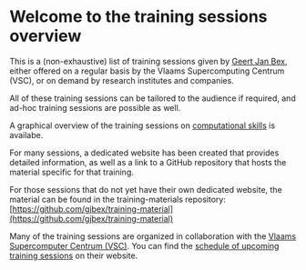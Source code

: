 # Welcome to the training sessions overview


This is a (non-exhaustive) list of training sessions given by [Geert Jan
Bex](mailto:geertjan.bex@uhasselt.be), either offered on a regular basis by the
Vlaams Supercomputing Centrum (VSC), or on demand by research institutes and
companies.

All of these training sessions can be tailored to the audience if required, and
ad-hoc training sessions are possible as well.

A graphical overview of the training sessions on [computational
skills](computational_skills.md) is availabe.

For many sessions, a dedicated website has been created that provides detailed
information, as well as a link to a GitHub repository that hosts the material
specific for that training.

For those sessions that do not yet have their own dedicated website, the
material can be found in the training-materials repository:
[https://github.com/gjbex/training-material](https://github.com/gjbex/training-material)

Many of the training sessions are organized in collaboration with the [Vlaams
Supercomputer Centrum (VSC)](https://www.vscentrum.be/).  You can find the
[schedule of upcoming training sessions](https://www.vscentrum.be/training) on
their website.
